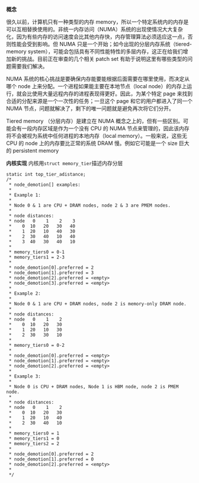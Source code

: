 **概念**

很久以前，计算机只有一种类型的内存 memory，所以一个特定系统内的内存是可以互相替换使用的。非统一内存访问（NUMA）系统的出现使情况大大复杂化，因为有些内存的访问速度会比其他内存快，内存管理算法必须适应这一点，否则性能会受到影响。但 NUMA 只是一个开始；如今出现的分层内存系统（tiered-memory system），可能会包括具有不同性能特性的多层内存，这正在给我们增加新的挑战。目前正在审查的几个相关 patch set 有助于说明这里有哪些类型的问题需要我们解决。

NUMA 系统的核心挑战是要确保内存能要能根据后面需要在哪里使用，而决定从哪个 node 上来分配。一个进程如果能主要在本地节点（local node）的内存上运行，就会比使用大量远程内存的进程表现得更好。因此，为某个特定 page 来找到合适的分配来源是一个一次性的任务；一旦这个 page 和它的用户都进入了同一个 NUMA 节点，问题就解决了，剩下的唯一问题就是避免再次将它们分开。

Tiered memory （分层内存）是建立在 NUMA 概念之上的，但有一些区别。可能会有一段内存区域是作为一个没有 CPU 的 NUMA 节点来管理的，因此该内存将不会被视为系统中任何进程的本地内存（local memory）。一般来说，这些无 CPU 的 node 上的内存要比正常的系统 DRAM 慢。例如它可能是一个 size 巨大的 persistent memory


**内核实现**
内核用`struct memory_tier`描述内存分层
```
static int top_tier_adistance;
/*
 * node_demotion[] examples:
 *
 * Example 1:
 *
 * Node 0 & 1 are CPU + DRAM nodes, node 2 & 3 are PMEM nodes.
 *
 * node distances:
 * node   0    1    2    3
 *    0  10   20   30   40
 *    1  20   10   40   30
 *    2  30   40   10   40
 *    3  40   30   40   10
 *
 * memory_tiers0 = 0-1
 * memory_tiers1 = 2-3
 *
 * node_demotion[0].preferred = 2
 * node_demotion[1].preferred = 3
 * node_demotion[2].preferred = <empty>
 * node_demotion[3].preferred = <empty>
 *
 * Example 2:
 *
 * Node 0 & 1 are CPU + DRAM nodes, node 2 is memory-only DRAM node.
 *
 * node distances:
 * node   0    1    2
 *    0  10   20   30
 *    1  20   10   30
 *    2  30   30   10
 *
 * memory_tiers0 = 0-2
 *
 * node_demotion[0].preferred = <empty>
 * node_demotion[1].preferred = <empty>
 * node_demotion[2].preferred = <empty>
 *
 * Example 3:
 *
 * Node 0 is CPU + DRAM nodes, Node 1 is HBM node, node 2 is PMEM node.
 *
 * node distances:
 * node   0    1    2
 *    0  10   20   30
 *    1  20   10   40
 *    2  30   40   10
 *
 * memory_tiers0 = 1
 * memory_tiers1 = 0
 * memory_tiers2 = 2
 *
 * node_demotion[0].preferred = 2
 * node_demotion[1].preferred = 0
 * node_demotion[2].preferred = <empty>
 *
 */
```